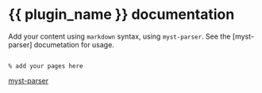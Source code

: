 # {{ plugin_name }} documentation

Add your content using ``markdown`` syntax, using ``myst-parser``. See the
[myst-parser] documetation for usage.

```{contents} Table of Contents

% add your pages here

```

[myst-parser](https://myst-parser.readthedocs.io/en/stable/)

